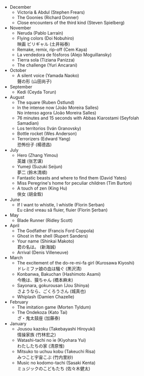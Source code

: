 

* December
  * Victoria & Abdul (Stephen Frears)
  * The Goonies (Richard Donner)
  * Close encounters of the third kind (Steven Spielberg)
* November
  * Neruda (Pablo Larraín)
  * Flying colors (Doi Nobuhiro)  
    映画 ビリギャル (土井裕泰)
  * Remake, remix, rip-off (Cem Kaya)
  * La vendedora de fósforos (Alejo Moguillansky)
  * Tierra sola (Tiziana Panizza)
  * The challenge (Yuri Ancarani)
* October
  * A silent voice (Yamada Naoko)  
    聲の形 (山田尚子)
* September
  * Kedi (Ceyda Torun)
* August
  * The square (Ruben Östlund)
  * In the intense now (João Moreira Salles)  
    No intenso agora (João Moreira Salles)
  * 76 minutes and 15 seconds with Abbas Kiarostami (Seyfolah Samadian)
  * Los territorios (Iván Granovsky)
  * Bottle rocket (Wes Anderson)
  * Terrorizers (Edward Yang)  
    恐怖份子 (楊德昌)
* July
  * Hero (Zhang Yimou)  
    英雄 (张艺谋)
  * Yumeji (Suzuki Seijun)  
    夢二 (鈴木清順)
  * Fantastic beasts and where to find them (David Yates)
  * Miss Peregrine's home for peculiar children (Tim Burton)
  * A touch of zen (King Hu)  
    俠女 (胡金銓)
* June
  * If I want to whistle, I whistle (Florin Serban)  
    Eu când vreau să fluier, fluier (Florin Șerban)
* May
  * Blade Runner (Ridley Scott)
* April
  * The Godfather (Francis Ford Coppola)
  * Ghost in the shell (Rupert Sanders)
  * Your name (Shinkai Makoto)  
    君の名は。 (新海誠)
  * Arrival (Denis Villeneuve)
* March
  * The excitement of the do-re-mi-fa girl (Kurosawa Kiyoshi)  
    ドレミファ娘の血は騒ぐ (黒沢清)
  * Konbanwa, Bakuchan (Hashimoto Asami)  
    今晩は、獏ちゃん (橋本麻未)
  * Sayonara, gokurousan (Jou Shinya)  
    さようなら、ごくろうさん (城真也)
  * Whiplash (Damien Chazelle)
* February
  * The imitation game (Morten Tyldum)
  * The Ondekoza (Kato Tai)  
    ざ・鬼太鼓座 (加藤泰)
* January
  * Jousou kazoku (Takebayashi Hiroyuki)  
    情操家族 (竹林宏之)
  * Watashi-tachi no ie (Kiyohara Yui)  
    わたしたちの家 (清原惟)
  * Mitsuko to uchuu kobu (Takeuchi Risa)  
    みつこと宇宙こぶ (竹内里紗)
  * Music no kodomo-tachi (Sasaki Kenta)  
    ミュジックのこどもたち (佐々木健太)
